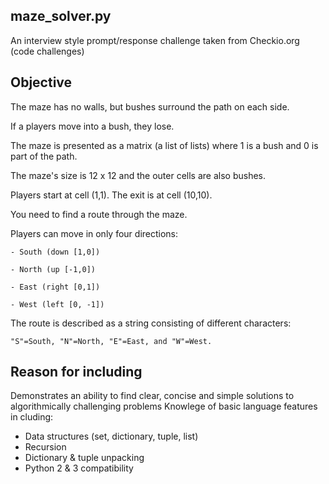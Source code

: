 maze_solver.py
---------------
An interview style prompt/response challenge taken from Checkio.org (code challenges)


Objective
--------------------
The maze has no walls, but bushes surround the path on each side. 

If a players move into a bush, they lose. 

The maze is presented as a matrix (a list of lists) where 1 is a bush and 0 is part of the path. 
    
The maze's size is 12 x 12 and the outer cells are also bushes. 

Players start at cell (1,1). The exit is at cell (10,10). 

You need to find a route through the maze. 

Players can move in only four directions:

    - South (down [1,0]) 
    
    - North (up [-1,0])
    
    - East (right [0,1])
    
    - West (left [0, -1])
    

The route is described as a string consisting of different characters: 

    "S"=South, "N"=North, "E"=East, and "W"=West.


Reason for including
--------------------
Demonstrates an ability to find clear, concise and simple solutions to algorithmically challenging problems
Knowlege of basic language features in cluding:
  - Data structures (set, dictionary, tuple, list)
  - Recursion
  - Dictionary & tuple unpacking
  - Python 2 & 3  compatibility
